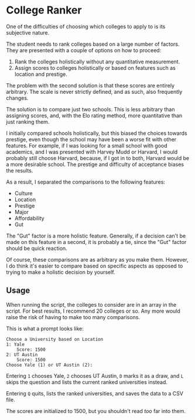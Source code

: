 # College Ranker

One of the difficulties of choosing which colleges to apply to is its subjective nature.

The student needs to rank colleges based on a large number of factors. They are presented with a couple of options on how to proceed:

1. Rank the colleges holistically without any quantitative measurement.
2. Assign scores to colleges holistically or based on features such as location and prestige.

The problem with the second solution is that these scores are entirely arbitrary. The scale is never strictly defined, and as such, also frequently changes.

The solution is to compare just two schools. This is less arbitrary than assigning scores, and, with the Elo rating method, more quantitative than just ranking them.

I initially compared schools holistically, but this biased the choices towards prestige, even though the school may have been a worse fit with other features. For example, if I was looking for a small school with good academics, and I was presented with Harvey Mudd or Harvard, I would probably still choose Harvard, because, if I got in to both, Harvard would be a more desirable school. The prestige and difficulty of acceptance biases the results.

As a result, I separated the comparisons to the following features:

- Culture
- Location
- Prestige
- Major
- Affordability
- Gut

The "Gut" factor is a more holistic feature. Generally, if a decision can't be made on this feature in a second, it is probably a tie, since the "Gut" factor should be quick reaction.

Of course, these comparisons are as arbitrary as you make them. However, I do think it's easier to compare based on specific aspects as opposed to trying to make a holistic decision by yourself.

## Usage

When running the script, the colleges to consider are in an array in the script. For best results, I recommend 20 colleges or so. Any more would raise the risk of having to make too many comparisons.

This is what a prompt looks like:

```
Choose a University based on Location
1: Yale
    Score: 1500
2: UT Austin
    Score: 1500
Choose Yale (1) or UT Austin (2):
```

Entering `1` chooses Yale, `2` chooses UT Austin, `D` marks it as a draw, and `L` skips the question and lists the current ranked universities instead.

Entering `Q` quits, lists the ranked universities, and saves the data to a CSV file.

The scores are initialized to 1500, but you shouldn't read _too_ far into them.
